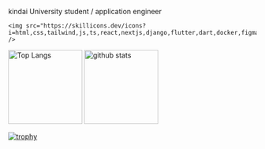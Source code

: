 kindai University student / application engineer


    <img src="https://skillicons.dev/icons?i=html,css,tailwind,js,ts,react,nextjs,django,flutter,dart,docker,figma,gcp,firebase,git,github,postman,vscode&perline=8" />
 

<p align="left"> 
  <img alt="Top Langs" height="150px" src="https://github-readme-stats-clone-junjun-1345.vercel.app/api/top-langs/?username=junjun-1345&layout=compact&count_private=true&show_icons=true" />
  <img alt="github stats" height="150px" src="https://github-readme-stats-clone-junjun-1345.vercel.app/api?username=junjun-1345&count_private=true&show_icons=true&show_icons=true" />
</p>

[![trophy](https://github-profile-trophy.vercel.app/?username=junjun-1345&column=7
)](https://github.com/ryo-ma/github-profile-trophy)



